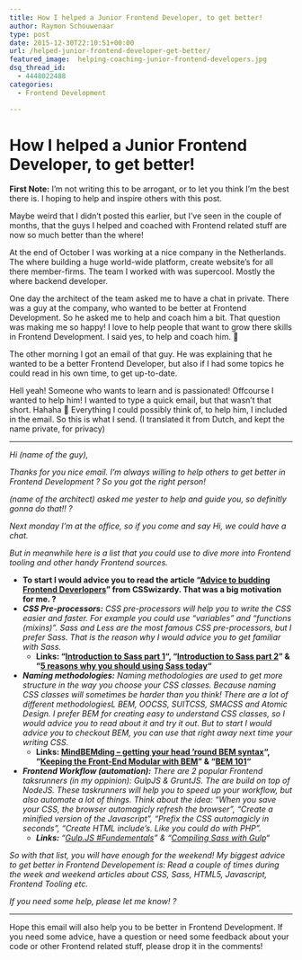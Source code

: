```yaml
---
title: How I helped a Junior Frontend Developer, to get better!
author: Raymon Schouwenaar
type: post
date: 2015-12-30T22:10:51+00:00
url: /helped-junior-frontend-developer-get-better/
featured_image:  helping-coaching-junior-frontend-developers.jpg
dsq_thread_id:
  - 4448022488
categories:
  - Frontend Development

---
```

# How I helped a Junior Frontend Developer, to get better!

**First Note:** I&#8217;m not writing this to be arrogant, or to let you think I&#8217;m the best there is. I hoping to help and inspire others with this post.

Maybe weird that I didn&#8217;t posted this earlier, but I&#8217;ve seen in the couple of months, that the guys I helped and coached with Frontend related stuff are now so much better than the where!

At the end of October I was working at a nice company in the Netherlands. The where building a huge world-wide platform, create website&#8217;s for all there member-firms. The team I worked with was supercool. Mostly the where backend developer.

One day the architect of the team asked me to have a chat in private. There was a guy at the company, who wanted to be better at Frontend Development. So he asked me to help and coach him a bit. That question was making me so happy! I love to help people that want to grow there skills in Frontend Development. I said yes, to help and coach him. 🙂

The other morning I got an email of that guy. He was explaining that he wanted to be a better Frontend Developer, but also if I had some topics he could read in his own time, to get up-to-date.

Hell yeah! Someone who wants to learn and is passionated! Offcourse I wanted to help him! I wanted to type a quick email, but that wasn&#8217;t that short. Hahaha 🙂 Everything I could possibly think of, to help him, I included in the email. So this is what I send. (I translated it from Dutch, and kept the name private, for privacy)

* * *

_Hi (name of the guy),_

_Thanks for you nice email. I&#8217;m always willing to help others to get better in Frontend Development ? So you got the right person!_

_(name of the architect) asked me yester to help and guide you, so definitly gonna do that!! ?_

_Next monday I&#8217;m at the office, so if you come and say Hi, we could have a chat._

_But in meanwhile here is a list that you could use to dive more into Frontend tooling and other handy Frontend sources._

  * __**To start** I would advice you to read the article &#8220;<a href="http://csswizardry.com/2014/08/advice-to-budding-front-end-developers/" target="_blank">Advice to budding Frontend Deverlopers</a>&#8221; from CSSwizardy. That was a big motivation for me. ?__
  * _**CSS Pre-processors:** CSS pre-processors will help you to write the CSS easier and faster. For example you could use &#8220;variables&#8221; and &#8220;functions (mixins)&#8221;. Sass and Less are the most famous CSS pre-processors, but I prefer Sass. That is the reason why I would advice you to get familiar with Sass._
      * __**Links:** &#8220;<a href="http://vanseodesign.com/css/introduction-to-sass-part-1/" target="_blank">Introduction to Sass part 1</a>&#8220;, &#8220;<a href="http://vanseodesign.com/css/introduction-to-sass-part2/" target="_blank">Introduction to Sass part 2</a>&#8221; & &#8220;<a href="http://www.webdesignerdepot.com/2014/08/5-reasons-you-should-be-using-sass-today/" target="_blank">5 reasons why you should using Sass today</a>&#8220;__
  * _**Naming methodologies:** Naming methodologies are used to get more structure in the way you choose your CSS classes. Because naming CSS classes will sometimes be harder than you think! There are a lot of different methodologiesL BEM, OOCSS, SUITCSS, SMACSS and Atomic Design. I prefer BEM for creating easy to understand CSS classes, so I would advice you to read about it and try it out. But to start I would advice you to checkout BEM, you can use that right away next time your writing CSS._
      * __**Links:** <a href="http://csswizardry.com/2013/01/mindbemding-getting-your-head-round-bem-syntax/" target="_blank">MindBEMding – getting your head ’round BEM syntax</a>&#8220;, &#8220;<a href="https://robots.thoughtbot.com/keeping-the-frontend-modular-with-bem" target="_blank">Keeping the Front-End Modular with BEM</a>&#8221; & &#8220;<a href="https://css-tricks.com/bem-101/" target="_blank">BEM 101</a>&#8220;__
  * _**Frontend Workflow (automation):** There are 2 popular Frontend taksrunners (in my oppinion): GulpJS & GruntJS. The are build on top of NodeJS. These taskrunners will help you to speed up your workflow, but also automate a lot of things. Think about the idea: &#8220;When you save your CSS, the browser automagicly refresh the browser&#8221;, &#8220;Create a minified version of the Javascript&#8221;, &#8220;Prefix the CSS automagicly in seconds&#8221;, &#8220;Create HTML include&#8217;s. Like you could do with PHP&#8221;._
      * _**Links:** &#8220;<a href="https://www.youtube.com/watch?v=LmdT2zhFmn4&list=PLv1YUP7gO_viROuRcGsDCNM-FUVgMYb_G" target="_blank">Gulp.JS #Fundementals</a>&#8221; & &#8220;<a href="https://www.youtube.com/watch?v=cg7lwX0u-U0" target="_blank">Compiling Sass with Gulp</a>&#8220;_

_So with that list, you will have enough for the weekend! My biggest advice to get better in Frontend Developement is: Read a couple of times during the week and weekend articles about CSS, Sass, HTML5, Javascript, Frontend Tooling etc._

_If you need some help, please let me know! ?_

* * *

Hope this email will also help you to be better in Frontend Development. If you need some advice, have a question or need some feedback about your code or other Frontend related stuff, please drop it in the comments!